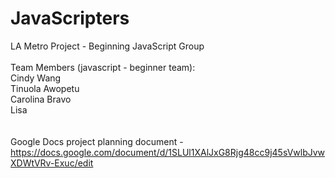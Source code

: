 # JavaScripters
LA Metro Project - Beginning JavaScript Group
<br><br>
Team Members (javascript - beginner team):<br>
    Cindy Wang<br>
    Tinuola Awopetu<br>
    Carolina Bravo<br>
    Lisa<br>
<br><br>
Google Docs project planning document - https://docs.google.com/document/d/1SLUl1XAlJxG8Rjg48cc9j45sVwlbJvwXDWtVRv-Exuc/edit
<br>
